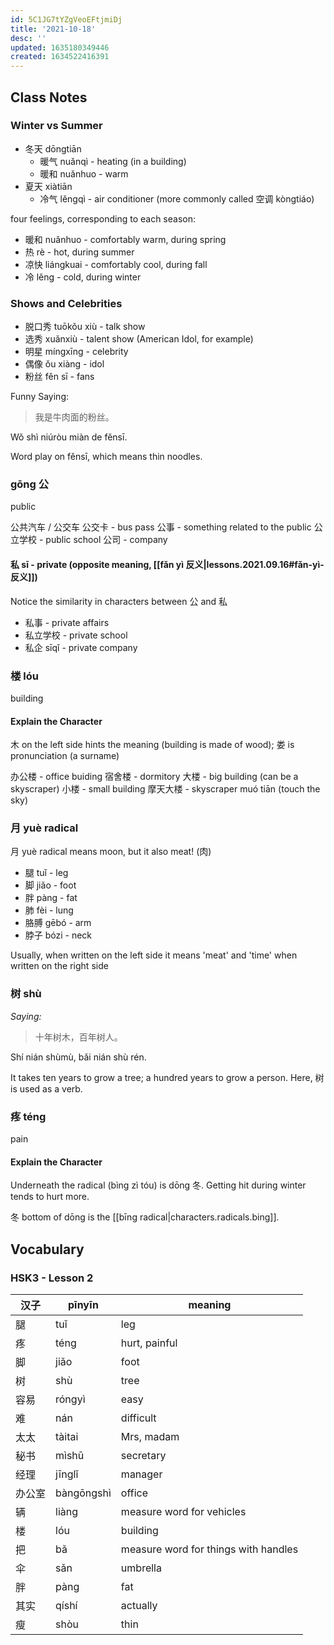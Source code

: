 ```yaml
---
id: 5C1JG7tYZgVeoEFtjmiDj
title: '2021-10-18'
desc: ''
updated: 1635180349446
created: 1634522416391
---
```


## Class Notes

### Winter vs Summer

- 冬天 dōngtiān
    - 暖气 nuǎnqì - heating (in a building)
    - 暖和 nuǎnhuo - warm
- 夏天 xiàtiān
    - 冷气 lěngqì - air conditioner (more commonly called 空调 kòngtiáo)

four feelings, corresponding to each season:
- 暖和 nuǎnhuo - comfortably warm, during spring
- 热 rè - hot, during summer
- 凉快 liángkuai - comfortably cool, during fall
- 冷 lěng - cold, during winter

### Shows and Celebrities 

- 脱口秀 tuōkǒu xiù - talk show
- 选秀 xuǎnxiù - talent show (American Idol, for example)
- 明星 míngxīng - celebrity
- 偶像 ǒu xiàng - idol
- 粉丝 fěn sī - fans

Funny Saying:

> 我是牛肉面的粉丝。

Wǒ shì niúròu miàn de fěnsī. 

Word play on fěnsī, which means thin noodles.

### gōng 公

public

公共汽车 / 公交车
公交卡 - bus pass
公事 - something related to the public
公立学校 - public school
公司 - company 

#### 私 sī - private (opposite meaning, [[fǎn yì 反义|lessons.2021.09.16#fǎn-yì-反义]])

Notice the similarity in characters between 公 and 私

- 私事 - private affairs
- 私立学校 - private school
- 私企 sīqǐ - private company

### 楼 lóu

building

#### Explain the Character

木 on the left side hints the meaning (building is made of wood); 娄 is pronunciation (a surname)

办公楼 - office buiding
宿舍楼 - dormitory
大楼 - big building (can be a skyscraper)
小楼 - small building
摩天大楼 - skyscraper muó tiān (touch the sky)

### 月 yuè radical

月 yuè radical means moon, but it also meat! (肉)

- 腿 tuǐ - leg
- 脚 jiǎo - foot
- 胖 pàng - fat
- 肺 fèi - lung
- 胳膊 gēbó - arm
- 脖子 bózi - neck

Usually, when written on the left side it means 'meat' and 'time' when written on the right side 

### 树 shù

_Saying:_

> 十年树木，百年树人。

Shí nián shùmù, bǎi nián shù rén.

It takes ten years to grow a tree; a hundred years to grow a person. Here, 树 is used as a verb.

### 疼 téng

pain

#### Explain the Character

Underneath the radical (bìng zì tóu) is dōng 冬. Getting hit during winter tends to hurt more.  

冬 bottom of dōng is the [[bīng radical|characters.radicals.bing]].

## Vocabulary

### HSK3 - Lesson 2

| 汉子  | pīnyīn     | meaning                              |
| --- | ---------- | ------------------------------------ |
| 腿   | tuǐ        | leg                                  |
| 疼   | téng       | hurt, painful                        |
| 脚   | jiǎo       | foot                                 |
| 树   | shù        | tree                                 |
| 容易  | róngyì     | easy                                 |
| 难   | nán        | difficult                            |
| 太太  | tàitai     | Mrs, madam                           |
| 秘书  | mìshū      | secretary                            |
| 经理  | jīnglǐ     | manager                              |
| 办公室 | bàngōngshì | office                               |
| 辆   | liàng      | measure word for vehicles            |
| 楼   | lóu        | building                             |
| 把   | bǎ         | measure word for things with handles |
| 伞   | sǎn        | umbrella                             |
| 胖   | pàng       | fat                                  |
| 其实  | qíshí      | actually                             |
| 瘦   | shòu       | thin                                 |
